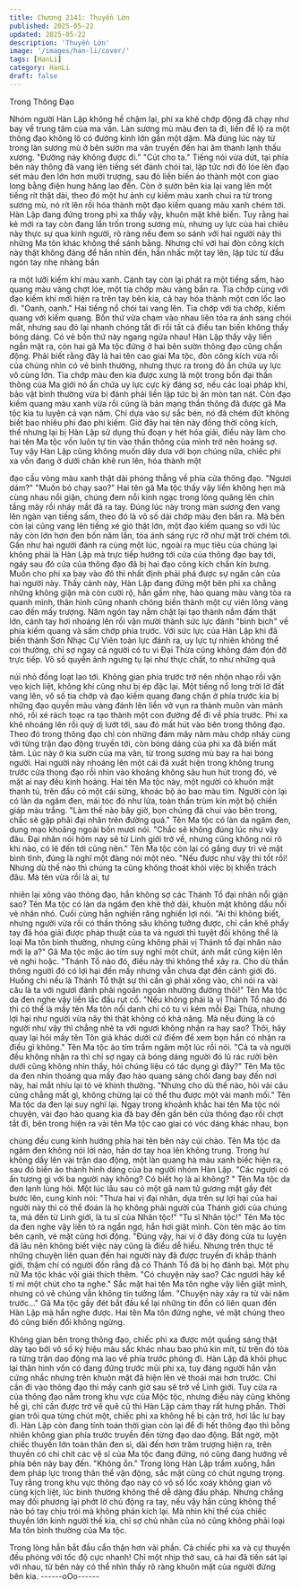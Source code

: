 ```yaml
---
title: Chương 2141: Thuyền Lớn
published: 2025-05-22
updated: 2025-05-22
description: 'Thuyền Lớn'
image: '/images/han-li/cover/'
tags: [HanLi]
category: HanLi
draft: false
---
```


Trong Thông Đạo

Nhóm người Hàn Lập không hề chậm lại, phi xa khẽ chớp động
đã chạy như bay về trung tâm của ma vân.
Làn sương mù màu đen ta đi, liền để lộ ra một thông đạo không lô
có đường kính lớn gần một dặm.
Mà đúng lúc này từ trong làn sương mù ở bên sườn ma vân
truyền đến hai âm thanh lạnh thấu xương.
"Đường này không được đi."
"Cút cho ta."
Tiếng nói vừa dứt, tại phía bên này thông đã vang lên tiếng sét
đánh chói tai, lập tức nơi đó lóe lên đạo sét màu đen lớn hơn
mười trượng, sau đó liền biến ảo thành một con giao long bằng
điện hung hăng lao đến.
Còn ở sườn bên kia lại vang lên một tiếng rít thật dài, theo đó một
hư ảnh cự kiếm màu xanh chui ra từ trong sương mù, nó rít lên
rồi hóa thành một đạo kiếm quang màu xanh chém tới.
Hàn Lập đang đứng trong phi xa thấy vậy, khuôn mặt khẽ biến.
Tuy rằng hai kẻ mới ra tay còn đang lẩn trốn trong sương mù,
nhưng uy lực của hai chiêu này thực sự qua kinh người, rõ ràng
nếu đem so sánh với hai người này thì những Ma tôn khác không
thể sánh bằng.
Nhưng chỉ với hai đòn công kích này thật không đáng để hắn nhìn
đến, hắn nhấc một tay lên, lập tức từ đầu ngón tay nhẹ nhàng bắn

ra một lưỡi kiếm khí màu xanh.
Cánh tay còn lại phát ra một tiếng sấm, hào quang màu vàng chợt
lóe, một tia chớp màu vàng bắn ra. Tia chớp cùng với đạo kiếm
khí mới hiện ra trên tay bên kia, cả hay hóa thành một cơn lốc lao
đi.
"Oanh, oanh." Hai tiếng nổ chói tai vang lên.
Tia chớp với tia chớp, kiếm quang với kiếm quang.
Bốn thứ vừa chạm vào nhau liên tỏa ra ánh sáng chói mắt, nhưng
sau đó lại nhanh chóng tắt đi rồi tất cả điều tan biến không thấy
bóng dáng.
Có vẻ bốn thứ này ngang ngửa nhau!
Hàn Lập thấy vậy liền ngẩn mặt ra, còn hai gã Ma tộc đứng ở hai
bên sườn thông đạo cũng chấn động.
Phải biết rằng đây là hai tên cao giai Ma tộc, đòn công kích vừa
rồi của chúng nhìn có vẻ bình thường, nhưng thực ra trong đó ẩn
chứa uy lực vô cùng lớn.
Tia chớp màu đen kia được xưng là một trong bốn đại thần thông
của Ma giới nó ẩn chứa uy lực cực kỳ đáng sợ, nếu các loại pháp
khí, bảo vật bình thường vừa bị đánh phải liền lập tức bị ăn mòn
tan nát.
Còn đạo kiếm quang màu xanh vừa rồi cũng là bản mạng thần
thông đã được gã Ma tộc kia tu luyện cả vạn năm. Chỉ dựa vào
sự sắc bén, nó đã chém đứt không biết bao nhiêu phi đao phi
kiếm.
Giờ đây hai tên này đồng thời công kích, thế nhưng lại bị Hàn Lập
sử dụng thủ đoạn y hét hóa giải, điều này làm cho hai tên Ma tộc
vốn luôn tự tin vào thần thông của mình trở nên hoảng sợ.
Tuy vậy Hàn Lập cũng không muốn dây dưa với bọn chúng nữa,
chiếc phi xa vốn đang ở dưới chân khẽ run lên, hóa thành một

đạo cầu vòng màu xanh thật dài phóng thẳng về phía cửa thông
đạo.
"Ngươi dám?"
"Muốn bỏ chạy sao?"
Hai tên gã Ma tộc thấy vậy liền không hẹn mà cùng nhau nổi giận,
chúng đem nỗi kinh ngạc trong lòng quăng lên chín tầng mây rồi
nháy mắt đã ra tay.
Đúng lúc này trong màn sương đen vang lên ngàn vạn tiếng sấm,
theo đó là vô số dải chớp màu đen bắn ra.
Mà bên còn lại cũng vang lên tiếng xé gió thật lớn, một đạo kiếm
quang so với lúc nãy còn lớn hơn đen bốn năm lần, tỏa ánh sáng
rực rỡ như mặt trời chém tới.
Gần như hai người đánh ra cùng một lúc, ngoài ra mục tiêu của
chúng lại không phải là Hàn Lập mà trực tiếp hướng tới cửa của
thông đạo bay tới, ngáy sau đó cửa của thông đạo đã bị hai đạo
công kích chắn kín bưng.
Muốn cho phi xa bay vào đó thì nhất định phải phá được sự ngăn
cản của hai người này.
Thấy cảnh này, Hàn Lập đang đứng một bên phi xa chẳng những
không giận mà còn cười rộ, hắn gầm nhẹ, hào quang màu vàng
tỏa ra quanh mình, thân hình cũng nhanh chóng biến thành một
cự viên lông vàng cao đến mấy trượng. Năm ngón tay nắm chặt
lại tạo thành nắm đấm thật lớn, cánh tay hơi nhoáng lên rồi vận
mười thành sức lực đánh "bình bịch" về phía kiếm quang và sấm
chớp phía trước.
Với sức lực của Hàn Lập khi đã biến thành Sơn Nhạc Cự Viên
toàn lực đánh ra, uy lực tự nhiên không thể coi thường, chỉ sợ
ngay cả người có tu vi Đại Thừa cũng không đám đón đỡ trực
tiếp.
Vô số quyền ảnh ngưng tụ lại như thực chất, to như những quả

núi nhỏ đồng loạt lao tới. Không gian phía trước trở nên nhộn
nhạo rồi vặn vẹo kịch liệt, không khí cũng như bị ép đặc lại.
Một tiếng nổ long trời lở đất vang lên, vô số tia chớp và đạo kiếm
quang đang chặn ở phía trước kia bị những đạo quyền màu vàng
đánh lên liền vở vụn ra thành muôn vàn mảnh nhỏ, rồi xé rách
toạc ra tạo thành một con đường để đi về phía trước.
Phi xa khẽ nhoáng lên rồi quỷ dị lướt tới, sau đó mất hút vào bên
trong thông đạo.
Theo đó trong thông đạo chỉ còn những đám mây năm màu chớp
nháy cùng với từng trận đạo động truyền tới, còn bóng dáng của
phi xa đã biến mất tăm.
Lúc này ở kia sườn của ma vân, từ trong sương mù bay ra hai
bóng người.
Hai người này nhoáng lên một cái đã xuất hiện trong không trung
trước cửa thong đạo rồi nhìn vào khoảng không sâu hun hút trong
đó, vẻ mặt ai nay đều kinh hoảng.
Hai tên Ma tộc này, một người có khuôn mặt thanh tú, trên đầu có
một cái sừng, khoác bộ áo bao màu tím. Người còn lại có làn da
ngăm đen, mái tóc đỏ như lửa, toàn thần trùm kín một bộ chiến
giáp màu trắng.
"Làm thế nào bây giờ, bọn chúng đã chui vào bên trong, chắc sẽ
gặp phải đại nhân trên đường quá."
Tên Ma tộc có làn da ngăm đen, dung mạo khoảng ngoài bốn
mươi nói.
"Chắc sẽ không đúng lúc như vậy đâu. Đại nhân nói hôm nay sẽ
từ Linh giới trở về, nhưng cũng không nói rõ khi nào, có lẽ đến tới
cũng nên." Tên Ma tộc còn lại có gắng duy trì vẻ mặt bình tĩnh,
đúng là nghĩ một đàng nói một nẻo.
"Nếu được như vậy thì tốt rồi! Nhưng dù thế nào thì chúng ta cũng
không thoát khỏi việc bị khiển trách đâu. Mà tên vừa rồi là ai, tự

nhiên lại xông vào thông đạo, hắn không sợ các Thánh Tổ đại
nhân nổi giận sao? Tên Ma tộc có làn da ngăm đen khẽ thở dài,
khuôn mặt không dấu nổi vẻ nhăn nhó. Cuối cùng hắn nghiến
răng nghiến lợi nói.
"Ai thì không biết, nhưng người vừa rồi có thần thông sâu không
tưởng được, chỉ cần khẽ phẩy tay đã hóa giải được pháp thuật
của ta và ngươi thì tuyệt đối không thể là loại Ma tôn bình
thường, nhưng cũng không phải vị Thánh tổ đại nhân nào mới lạ
a?" Gã Ma tộc mặc áo tím suy nghĩ một chút, ánh mắt cũng kiện
lên vẻ nghi hoặc.
"Thánh Tổ nào đó, điều này thì không thể xảy ra. Cho dù thần
thông người đó có lợi hại đến mấy nhưng vẫn chưa đạt đến cảnh
giới đó. Huống chi nếu là Thánh Tổ thật sự thì cần gì phải xông
vào, chỉ nói ra vài câu là ta với ngươi đành phải ngoãn ngoãn
nhường đường thôi!" Tên Ma tộc da đen nghe vậy liền lắc đầu rụt
cổ.
"Nếu không phải là vị Thánh Tổ nào đó thì có thể là mấy tên Ma
tôn nổi danh chỉ có tu vi kém mỗi Đại Thừa, nhưng lợi hại như
người vừa nãy thì thật không có khả năng. Mà nếu đúng là có
người như vậy thì chẳng nhẽ ta với ngươi không nhận ra hay
sao? Thôi, hãy quay lại hỏi mấy tên Tôn giả khác dưới cứ điểm
để xem bọn hắn có nhận ra điều gì không." Tên Ma tộc áo tím
trầm ngâm một lúc rồi nói.
"Cả ta và người đều không nhận ra thì chỉ sợ ngay cả bóng dáng
người đó lũ rác rưởi bên dưới cũng không nhìn thấy, hỏi chúng
liệu có tác dụng gì đây?" Tên Ma tộc da đen nhìn thoáng qua mấy
đạo hào quang sáng chói đang bay đến nơi này, hai mắt nhíu lại
tỏ vẻ khinh thường.
"Nhưng cho dù thế nào, hỏi vài câu cũng chẳng mất gì, không
chừng lại có thể thu được một vài manh mối." Tên Ma tộc da đen
lại suy nghĩ lại.
Ngay trong khoảnh khắc hai tên Ma tộc nói chuyện, vài đạo hào
quang kia đã bay đến gần bên cửa thông đạo rồi chợt tắt đi, bên
trong hiện ra vài tên Ma tộc cao giai có vóc dáng khác nhau, bọn

chúng đều cung kính hướng phía hai tên bên này cúi chào.
Tên Ma tộc da ngăm đen không nói lời nào, hắn dơ tay hoa lên
không trung.
Trong hư không dấy lên vài trận dao động, một làn quang hà màu
xanh biếc hiện ra, sau đó biến ảo thành hình dáng của ba người
nhóm Hàn Lập.
"Các ngươi có ấn tượng gì với ba người này không? Có biết họ là
ai không? " Tên Ma tộc da đen lạnh lùng hỏi.
Một lúc lâu sau có một gã nam tử gương mặt gầy đét bước lên,
cung kính nói:
"Thưa hai vị đại nhân, dựa trên sự lợi hại của hai người này thì có
thể đoán là họ không phải người của Thánh giới của chúng ta, mà
đến từ Linh giới, là tu sĩ của Nhân tộc!"
"Tu sĩ Nhân tộc!" Tên Ma tộc da đen nghe vậy liền tỏ ra ngẩn ngơ,
hắn hơi giật mình.
Còn tên mặc áo tím bên cạnh, vẻ mặt cũng hơi động.
"Đúng vậy, hai vị ở đây đóng cửa tu luyện đã lâu nên không biết
việc này cũng là điều dễ hiểu. Nhưng trên thực tế những chuyện
liên quan đến hai người này đã được truyền đi khắp thánh giới,
thậm chí có người đồn rằng đã có Thánh Tổ đã bị họ đánh bại.
Một phụ nữ Ma tộc khác vội giải thích thêm.
"Có chuyện này sao? Các ngươi hãy kể tỉ mỉ một chút cho ta
nghe." Sắc mặt hai tên Ma tôn nghe vậy liền giật mình, nhưng có
vẻ chúng vẫn không tin tưởng lắm.
"Chuyện này xảy ra từ vài năm trước..." Gã Ma tộc gầy đét bắt
đầu kể lại những tin đồn có liên quan đến Hàn Lập mà hắn nghe
được.
Hai tên Ma tôn đứng nghe, vẻ mặt chúng theo đó cũng biến đổi
không ngừng.

Không gian bên trong thông đạo, chiếc phi xa được một quầng
sáng thật dày tạo bởi vô số ký hiệu màu sắc khác nhau bao phủ
kín mít, từ trên đó tỏa ra từng trận dao động mà lao về phía trước
phóng đi.
Hàn Lập đã khôi phục lại thân hình vốn có đang đứng trước mũi
phi xa, tuy đáng người hắn vẫn cứng nhắc nhưng trên khuôn mặt
đã hiện lên vẻ thoải mái hơn trước.
Chỉ cần đi vào thông đạo thì mấy canh giờ sau sẽ trở về Linh giới.
Tuy cửa ra của thông đạo nằm trong khu vực của Mộc tộc, nhưng
điều này cũng không hề gì, chỉ cần được trở về quê cũ thì Hàn
Lập cảm thay rất hưng phấn.
Thời gian trôi qua từng chút một, chiếc phi xa không hề bị cản trở,
hơi lắc lư bay đi.
Hàn Lập còn đang tính toán thời gian còn lại để đi hết thông đạo
thì bỗng nhiên không gian phía trước truyền đến từng đạo dao
động. Bất ngờ, một chiếc thuyền lớn toàn thân đen sì, dài đến
hơn trăm trượng hiện ra, trên thuyền có chi chít các vệ sĩ của Ma
tộc đang đứng, nó cũng đang hướng về phía bên này bay đến.
"Không ổn."
Trong lòng Hàn Lập trầm xuống, hắn đem pháp lực trong thân thể
vận động, sắc mặt cũng có chút ngưng trọng.
Tuy rằng trong khu vực thông đạo này có vô số lốc xoáy không
gian vô cùng kịch liệt, lúc bình thường không thể dễ dàng đấu
pháp. Nhưng chẳng may đối phương lại phớt lờ chủ động ra tay,
nếu vậy hắn cũng không thể nào bó tay chịu trói mà không phản
kích lại.
Mà nhìn khí thế của chiếc thuyền lớn kinh người thế kia, chỉ sợ
chủ nhân của nó cũng không phải loại Ma tôn bình thường của
Ma tộc.

Trong lòng hắn bắt đầu cẩn thận hơn vài phần.
Cả chiếc phi xa và cự thuyền đều phóng với tốc độ cực nhanh!
Chỉ một nhịp thở sau, cả hai đã tiến sát lại với nhau, từ bên này
có thể nhìn thấy rõ ràng khuôn mặt của người đứng bên kia.
------oOo------
